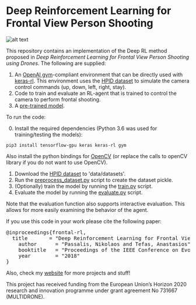 # Deep Reinforcement Learning for Frontal View Person Shooting

![alt text](https://github.com/passalis/drone_frontal_rl/blob/master/control.png "Camera control example")


This repository contains an implementation of the Deep RL method proposed in *Deep Reinforcement Learning for Frontal View
Person Shooting using Drones*. The following are supplied:
1. An [OpenAI gym](https://gym.openai.com/)-compliant environment that can be directly used with [keras-rl](https://github.com/keras-rl/keras-rl). This environment uses the [HPID dataset](http://www-prima.inrialpes.fr/perso/Gourier/Faces/HPDatabase.html)  to simulate the camera control commands (up, down, left, right, stay). 
2. Code to train and evaluate an RL-agent that is trained to control the camera to perform frontal shooting.
3. A [pre-trained model](https://github.com/passalis/drone_frontal_rl/blob/master/models/final.model).

To run the code:



0. Install the required dependencies (Python 3.6 was used for training/testing the models):
```
pip3 install tensorflow-gpu keras keras-rl gym
```
Also install the python bindings for [OpenCV](https://docs.opencv.org/3.0-beta/doc/py_tutorials/py_tutorials.html) (or replace the calls to openCV library if you do not want to use OpenCV).
1. Download the [HPID dataset](http://www-prima.inrialpes.fr/perso/Gourier/Faces/HPDatabase.html) to 'data/datasets'.
2. Run the [preprocess_dataset.py](https://github.com/passalis/drone_frontal_rl/blob/master/preprocess_dataset.py) script to create the dataset pickle.
3. (Optionally) train the model by running the [train.py](https://github.com/passalis/drone_frontal_rl/blob/master/train.py) script.
4. Evaluate the model by running the [evaluate.py](https://github.com/passalis/drone_frontal_rl/blob/master/evaluate.py) script.

Note that the evaluation function also supports interactive evaluation. This allows for more easily examining the behavior of the agent.

If you use this code in your work please cite the following paper:

<pre>
@inproceedings{frontal-rl,
  title       = "Deep Reinforcement Learning for Frontal View Person Shooting using Drones",
	author      = "Passalis, Nikolaos and Tefas, Anastasios",
	booktitle   = "Proceedings of the IEEE Conference on Evolving and Adaptive Intelligent Systems (to appear)",
	year        = "2018"
}
</pre>


Also, check my [website](http://users.auth.gr/passalis) for more projects and stuff!


This project has received funding from the European Union’s Horizon 2020 research and innovation programme under grant agreement No 731667 (MULTIDRONE).

